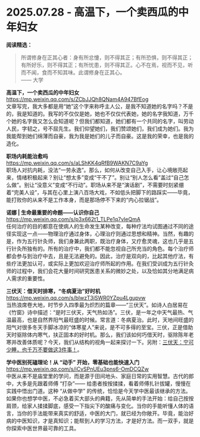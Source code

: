 2025.07.28 - 高温下，一个卖西瓜的中年妇女
========

**阅读精选：**  

> 所谓修身在正其心者：身有所忿懥，则不得其正；有所恐惧，则不得其正；有所好乐，则不得其正；有所忧患，则不得其正。心不在焉，视而不见，听而不闻，食而不知其味。此谓修身在正其心。  
> —— 大学  

**高温下，一个卖西瓜的中年妇女**  
https://mp.weixin.qq.com/s/ZCbJJQh8QNam4A947BfEog  
文章写完，我大多都是用“她”这个字来称呼主人公，是我不知道她的名字吗？不是的，我是知道的。我写的不仅仅是她，她也不仅仅代表她，她的名字我知道，万千个她的名字我又怎么会知道呢？但我们都知道，她们都有一个共同的名字，叫劳动人民，字韧之，号不屈先生。我们仰望她们，我们赞颂她们，我们成为她们。我为我能帮到她们绵薄而自豪，我为我是她们的儿子而自豪。这是我的荣幸，也是我的造化。

**职场内耗能治愈吗**  
https://mp.weixin.qq.com/s/aLShKK4qRfB9WAKN7C9aYg  
职场人对抗内耗，没法“一劳永逸”。那么，如何从改变自己入手，让心境敞亮起来，情绪积极起来？别让“想太多”变成“干不了”。别让“别人怎么看”盖过“自己怎么做”。别让“没意义”变成“不行动”。职场从来不是“演话剧”，不需要时刻紧绷着“完美人设”，与其在心里上演八百场大戏，不如低头把脚下的路踩实——毕竟，能打败你的从来不是工作本身，而是那场停不下来的“内心拉锯战”。

**诺娜 | 生命最重要的命题——认识你自己**  
https://mp.weixin.qq.com/s/p3x662t1_TLPe1q7vIeQmA  
任何治疗的目的都意在使病人的生命发生某种改变，每种疗法均试图通过不同的途径实现这一点——物理治疗通过身体，心理治疗则通过思想和精神。当然，有趣的是，作为五行针灸师，我们身兼此两职，既治疗身体，又疗愈灵魂，这也几乎是五行针灸所独有的。所有的治疗中，我们都不能忽视自己所充当的角色。每个治疗师都会参与到治疗中去，且是无法避免的。因此，治疗是双向的，比起其他疗法，有些疗法更加认可，或实际上更加欢迎治疗师所起的作用。在我们受训成为五行针灸师的过程中，我们会花大量时间研究医患关系的微妙之处，以及恰如其分地满足病人需求的重要性。

**三伏天：借天时排寒，“冬病夏治”好时机**  
https://mp.weixin.qq.com/s/blwzT3jSWR0YZpu4Lgupvw  
当热浪席卷大地，时节步入四季最为炽烈的篇章——“三伏天”。如诗人白居易在《竹窗》诗中描述：“是时三伏天，天气热如汤”。三伏，是一年之中天气最热、气温最高，也是自然界阳气最旺盛的时候。常言道：冬病夏治。此时，天地间旺盛的阳气对很多冬天手脚冰凉的“体寒星人”来说，是不可多得的至宝。三伏，正是借助天时驱除体内寒气，扶正固本的好时机。那么，我们该如何巧借天时，驱除陈年老寒并改善体质呢？今天，我们从结构的视角一起来探讨一下。另附：[三伏天：宁可少睡，也千万不要做这3件事！](https://mp.weixin.qq.com/s/K2WvFqKqY6_0uszrAhBbmg)。

**学中医别死磕理论！从 “动手” 开始，零基础也能快速入门**  
https://mp.weixin.qq.com/s/iCvSPnUEu3pns6-OmDCQZw  
中医从来不是庙堂里的学问，而是源于田间地头、家庭日常的实用智慧。古代的郎中，大多是先跟着师傅 “打杂”—— 给患者按按揉揉，看着师傅扎针拔罐，慢慢在实践中悟出门道。这种 “从做中学” 的传统，恰恰是今天学中医最该继承的方法。如果你也想学中医，不必急着买大部头的典籍，先从简单的手法开始：给自己按按肩颈，给家人揉揉脚底，感受一下指尖下的酸痛与变化。当你的手能听懂人体的语言，当你的手法能带来真实的舒适，中医的大门，就已经为你敞开。毕竟，能治好病的中医知识，才是真知识；能帮到人的学习方法，才是好方法。而一双手，就是你探索中医世界最可靠的工具。
